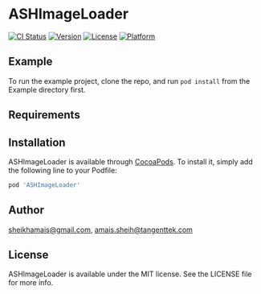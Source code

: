 # ASHImageLoader

[![CI Status](https://img.shields.io/travis/sheikhamais@gmail.com/ASHImageLoader.svg?style=flat)](https://travis-ci.org/sheikhamais@gmail.com/ASHImageLoader)
[![Version](https://img.shields.io/cocoapods/v/ASHImageLoader.svg?style=flat)](https://cocoapods.org/pods/ASHImageLoader)
[![License](https://img.shields.io/cocoapods/l/ASHImageLoader.svg?style=flat)](https://cocoapods.org/pods/ASHImageLoader)
[![Platform](https://img.shields.io/cocoapods/p/ASHImageLoader.svg?style=flat)](https://cocoapods.org/pods/ASHImageLoader)

## Example

To run the example project, clone the repo, and run `pod install` from the Example directory first.

## Requirements

## Installation

ASHImageLoader is available through [CocoaPods](https://cocoapods.org). To install
it, simply add the following line to your Podfile:

```ruby
pod 'ASHImageLoader'
```

## Author

sheikhamais@gmail.com, amais.sheih@tangenttek.com

## License

ASHImageLoader is available under the MIT license. See the LICENSE file for more info.
